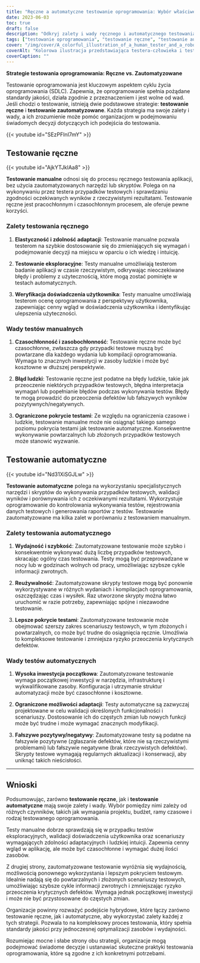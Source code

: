 ```yaml
---
title: "Ręczne a automatyczne testowanie oprogramowania: Wybór właściwej strategii"
date: 2023-06-03
toc: true
draft: false
description: "Odkryj zalety i wady ręcznego i automatycznego testowania oprogramowania, aby podjąć świadomą decyzję dla swojej organizacji."
tags: ["testowanie oprogramowania", "testowanie ręczne", "testowanie automatyczne", "strategie testowania", "rozwój oprogramowania", "zapewnienie jakości", "przypadki testowe", "pokrycie testami", "testy eksploracyjne", "doświadczenie użytkownika", "efektywność", "możliwość ponownego użycia", "zdolność adaptacji", "błąd ludzki", "fałszywe alarmy", "Fałszywe negatywy", "automatyzacja testów", "testowanie hybrydowe", "optymalizacja zasobów", "praktyki testowania oprogramowania", "Wybór właściwej strategii testowania oprogramowania", "zalety testowania ręcznego", "Wady testów automatycznych", "łączenie testów manualnych i automatycznych", "optymalizacja procesu testowania oprogramowania"]
cover: "/img/cover/A_colorful_illustration_of_a_human_tester_and_a_robot_tester.png"
coverAlt: "Kolorowa ilustracja przedstawiająca testera-człowieka i testera-robota współpracujących przy testowaniu aplikacji."
coverCaption: ""
---
```


**Strategie testowania oprogramowania: Ręczne vs. Zautomatyzowane**

Testowanie oprogramowania jest kluczowym aspektem cyklu życia oprogramowania (SDLC). Zapewnia, że oprogramowanie spełnia pożądane standardy jakości, działa zgodnie z przeznaczeniem i jest wolne od wad. Jeśli chodzi o testowanie, istnieją dwie podstawowe strategie: **testowanie ręczne** i **testowanie zautomatyzowane**. Każda strategia ma swoje zalety i wady, a ich zrozumienie może pomóc organizacjom w podejmowaniu świadomych decyzji dotyczących ich podejścia do testowania.

{{< youtube id="SEzPFlnI7mY" >}}

## Testowanie ręczne

{{< youtube id="AjkYTJklAa8" >}}

**Testowanie manualne** odnosi się do procesu ręcznego testowania aplikacji, bez użycia zautomatyzowanych narzędzi lub skryptów. Polega on na wykonywaniu przez testera przypadków testowych i sprawdzaniu zgodności oczekiwanych wyników z rzeczywistymi rezultatami. Testowanie ręczne jest pracochłonnym i czasochłonnym procesem, ale oferuje pewne korzyści.

### Zalety testowania ręcznego

1. **Elastyczność i zdolność adaptacji**: Testowanie manualne pozwala testerom na szybkie dostosowanie się do zmieniających się wymagań i podejmowanie decyzji na miejscu w oparciu o ich wiedzę i intuicję.

2. **Testowanie eksploracyjne**: Testy manualne umożliwiają testerom badanie aplikacji w czasie rzeczywistym, odkrywając nieoczekiwane błędy i problemy z użytecznością, które mogą zostać pominięte w testach automatycznych.

3. **Weryfikacja doświadczenia użytkownika**: Testy manualne umożliwiają testerom ocenę oprogramowania z perspektywy użytkownika, zapewniając cenny wgląd w doświadczenia użytkownika i identyfikując ulepszenia użyteczności.

### Wady testów manualnych

1. **Czasochłonność i zasobochłonność**: Testowanie ręczne może być czasochłonne, zwłaszcza gdy przypadki testowe muszą być powtarzane dla każdego wydania lub kompilacji oprogramowania. Wymaga to znacznych inwestycji w zasoby ludzkie i może być kosztowne w dłuższej perspektywie.

2. **Błąd ludzki**: Testowanie ręczne jest podatne na błędy ludzkie, takie jak przeoczenie niektórych przypadków testowych, błędna interpretacja wymagań lub popełnianie błędów podczas wykonywania testów. Błędy te mogą prowadzić do przeoczenia defektów lub fałszywych wyników pozytywnych/negatywnych.

3. **Ograniczone pokrycie testami**: Ze względu na ograniczenia czasowe i ludzkie, testowanie manualne może nie osiągnąć takiego samego poziomu pokrycia testami jak testowanie automatyczne. Konsekwentne wykonywanie powtarzalnych lub złożonych przypadków testowych może stanowić wyzwanie.

## Testowanie automatyczne

{{< youtube id="Nd31XiSGJLw" >}}

**Testowanie automatyczne** polega na wykorzystaniu specjalistycznych narzędzi i skryptów do wykonywania przypadków testowych, walidacji wyników i porównywania ich z oczekiwanymi rezultatami. Wykorzystuje oprogramowanie do kontrolowania wykonywania testów, rejestrowania danych testowych i generowania raportów z testów. Testowanie zautomatyzowane ma kilka zalet w porównaniu z testowaniem manualnym.

### Zalety testowania automatycznego

1. **Wydajność i szybkość**: Zautomatyzowane testowanie może szybko i konsekwentnie wykonywać dużą liczbę przypadków testowych, skracając ogólny czas testowania. Testy mogą być przeprowadzane w nocy lub w godzinach wolnych od pracy, umożliwiając szybsze cykle informacji zwrotnych.

2. **Reużywalność**: Zautomatyzowane skrypty testowe mogą być ponownie wykorzystywane w różnych wydaniach i kompilacjach oprogramowania, oszczędzając czas i wysiłek. Raz utworzone skrypty można łatwo uruchomić w razie potrzeby, zapewniając spójne i niezawodne testowanie.

3. **Lepsze pokrycie testami**: Zautomatyzowane testowanie może obejmować szerszy zakres scenariuszy testowych, w tym złożonych i powtarzalnych, co może być trudne do osiągnięcia ręcznie. Umożliwia to kompleksowe testowanie i zmniejsza ryzyko przeoczenia krytycznych defektów.

### Wady testów automatycznych

1. **Wysoka inwestycja początkowa**: Zautomatyzowane testowanie wymaga początkowej inwestycji w narzędzia, infrastrukturę i wykwalifikowane zasoby. Konfiguracja i utrzymanie struktur automatyzacji może być czasochłonne i kosztowne.

2. **Ograniczone możliwości adaptacji**: Testy automatyczne są zazwyczaj projektowane w celu walidacji określonych funkcjonalności i scenariuszy. Dostosowanie ich do częstych zmian lub nowych funkcji może być trudne i może wymagać znacznych modyfikacji.

3. **Fałszywe pozytywy/negatywy**: Zautomatyzowane testy są podatne na fałszywie pozytywne (zgłaszanie defektów, które nie są rzeczywistymi problemami) lub fałszywie negatywne (brak rzeczywistych defektów). Skrypty testowe wymagają regularnych aktualizacji i konserwacji, aby uniknąć takich nieścisłości.

______

## Wnioski

Podsumowując, zarówno **testowanie ręczne**, jak i **testowanie automatyczne** mają swoje zalety i wady. Wybór pomiędzy nimi zależy od różnych czynników, takich jak wymagania projektu, budżet, ramy czasowe i rodzaj testowanego oprogramowania.

Testy manualne dobrze sprawdzają się w przypadku testów eksploracyjnych, walidacji doświadczenia użytkownika oraz scenariuszy wymagających zdolności adaptacyjnych i ludzkiej intuicji. Zapewnia cenny wgląd w aplikację, ale może być czasochłonne i wymagać dużej ilości zasobów.

Z drugiej strony, zautomatyzowane testowanie wyróżnia się wydajnością, możliwością ponownego wykorzystania i lepszym pokryciem testowym. Idealnie nadają się do powtarzalnych i złożonych scenariuszy testowych, umożliwiając szybsze cykle informacji zwrotnych i zmniejszając ryzyko przeoczenia krytycznych defektów. Wymaga jednak początkowej inwestycji i może nie być przystosowane do częstych zmian.

Organizacje powinny rozważyć podejście hybrydowe, które łączy zarówno testowanie ręczne, jak i automatyczne, aby wykorzystać zalety każdej z tych strategii. Pozwala to na kompleksowy proces testowania, który spełnia standardy jakości przy jednoczesnej optymalizacji zasobów i wydajności.

Rozumiejąc mocne i słabe strony obu strategii, organizacje mogą podejmować świadome decyzje i ustanawiać skuteczne praktyki testowania oprogramowania, które są zgodne z ich konkretnymi potrzebami.